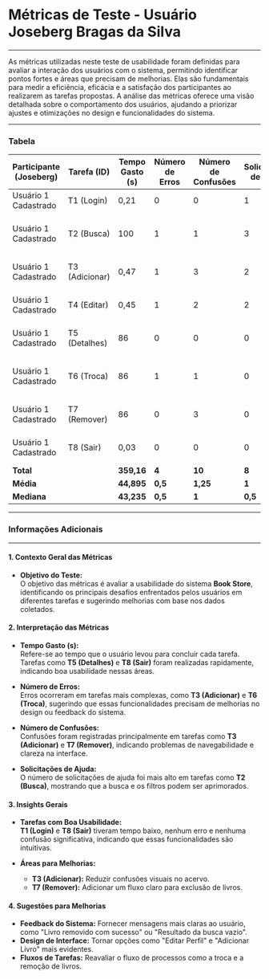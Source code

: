 # **Métricas de Teste - Usuário Joseberg Bragas da Silva**  

---  

As métricas utilizadas neste teste de usabilidade foram definidas para avaliar a interação dos usuários com o sistema, permitindo identificar pontos fortes e áreas que precisam de melhorias. Elas são fundamentais para medir a eficiência, eficácia e a satisfação dos participantes ao realizarem as tarefas propostas. A análise das métricas oferece uma visão detalhada sobre o comportamento dos usuários, ajudando a priorizar ajustes e otimizações no design e funcionalidades do sistema.

---  

### **Tabela**

| **Participante (Joseberg)** | **Tarefa (ID)**  | **Tempo Gasto (s)** | **Número de Erros** | **Número de Confusões** | **Solicitações de Ajuda** | **Comentários/Observações**                                                                 |
|-----------------------------|------------------|---------------------|---------------------|-------------------------|--------------------------|--------------------------------------------------------------------------------------------|
| Usuário 1 Cadastrado                  | T1 (Login)       | 0,21               | 0                   | 0                       | 1                        | Nenhuma dificuldade observada.                                                             |
| Usuário 1 Cadastrado       | T2 (Busca)       | 100                | 1                   | 1                       | 3                        | O sistema não deixou claro o motivo pelo qual não retornou o resultado esperado.           |
| Usuário 1 Cadastrado       | T3 (Adicionar)   | 0,47               | 1                   | 3                       | 2                        | O usuário teve dificuldades para compreender o acervo de livros no sistema.               |
| Usuário 1 Cadastrado       | T4 (Editar)      | 0,45               | 1                   | 2                       | 2                        | Encontrou dificuldades para localizar a opção de edição no perfil.                         |
| Usuário 1 Cadastrado       | T5 (Detalhes)    | 86                 | 0                   | 0                       | 0                        | O usuário navegou e identificou a tarefa facilmente.                                       |
| Usuário 1 Cadastrado       | T6 (Troca)       | 86                 | 1                   | 1                       | 0                        | O usuário não compreendeu o funcionamento do processo de troca.                            |
| Usuário 1 Cadastrado       | T7 (Remover)     | 86                 | 0                   | 3                       | 0                        | O usuário não conseguiu compreender como remover livros.                                   |
| Usuário 1 Cadastrado       | T8 (Sair)        | 0,03               | 0                   | 0                       | 0                        | O botão "Sair" foi localizado sem dificuldades.                                            |
| **Total**                  |                  | **359,16**         | **4**               | **10**                  | **8**                    |                                                                                            |
| **Média**                  |                  | **44,895**         | **0,5**             | **1,25**                | **1**                    |                                                                                            |
| **Mediana**                |                  | **43,235**         | **0,5**             | **1**                   | **0,5**                  |                                                                                            |


---

### **Informações Adicionais**
---
#### **1. Contexto Geral das Métricas**
- **Objetivo do Teste:**  
  O objetivo das métricas é avaliar a usabilidade do sistema **Book Store**, identificando os principais desafios enfrentados pelos usuários em diferentes tarefas e sugerindo melhorias com base nos dados coletados.

#### **2. Interpretação das Métricas**
- **Tempo Gasto (s):**  
  Refere-se ao tempo que o usuário levou para concluir cada tarefa. Tarefas como **T5 (Detalhes)** e **T8 (Sair)** foram realizadas rapidamente, indicando boa usabilidade nessas áreas.
  
- **Número de Erros:**  
  Erros ocorreram em tarefas mais complexas, como **T3 (Adicionar)** e **T6 (Troca)**, sugerindo que essas funcionalidades precisam de melhorias no design ou feedback do sistema.

- **Número de Confusões:**  
  Confusões foram registradas principalmente em tarefas como **T3 (Adicionar)** e **T7 (Remover)**, indicando problemas de navegabilidade e clareza na interface.

- **Solicitações de Ajuda:**  
  O número de solicitações de ajuda foi mais alto em tarefas como **T2 (Busca)**, mostrando que a busca e os filtros podem ser aprimorados.

#### **3. Insights Gerais**
- **Tarefas com Boa Usabilidade:**  
  **T1 (Login)** e **T8 (Sair)** tiveram tempo baixo, nenhum erro e nenhuma confusão significativa, indicando que essas funcionalidades são intuitivas.

- **Áreas para Melhorias:**  
  - **T3 (Adicionar):** Reduzir confusões visuais no acervo.
  - **T7 (Remover):** Adicionar um fluxo claro para exclusão de livros.

#### **4. Sugestões para Melhorias**
- **Feedback do Sistema:** Fornecer mensagens mais claras ao usuário, como "Livro removido com sucesso" ou "Resultado da busca vazio".
- **Design de Interface:** Tornar opções como "Editar Perfil" e "Adicionar Livro" mais evidentes.
- **Fluxos de Tarefas:** Reavaliar o fluxo de processos como a troca e a remoção de livros.
